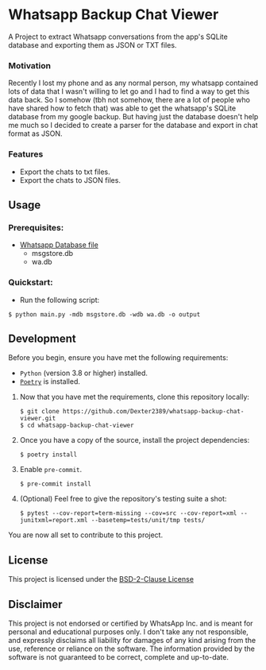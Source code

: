 # Whatsapp Backup Chat Viewer

<!-- Add `badges` here-->

A Project to extract Whatsapp conversations from the app's SQLite database and exporting them as JSON or TXT files.

<!-- Add TXT Output -->

<!-- Add JSON Output -->

### Motivation

Recently I lost my phone and as any normal person, my whatsapp contained lots of data that I wasn't willing to let go and I had to find a way to get this data back. So I somehow (tbh not somehow, there are a lot of people who have shared how to fetch that) was able to get the whatsapp's SQLite database from my google backup. But having just the database doesn't help me much so I decided to create a parser for the database and export in chat format as JSON.

### Features

- Export the chats to txt files.
- Export the chats to JSON files.

## Usage

### Prerequisites:

- [Whatsapp Database file](#retrieving-whatsapp-databases)
  - msgstore.db
  - wa.db

### Quickstart:

- Run the following script:

```shell
$ python main.py -mdb msgstore.db -wdb wa.db -o output
```

<!-- ## Retrieving WhatsApp Databases

### From Android

If you have an Android phone, your WhatsApp database is stored in a location of the filesystem with restricted access, which makes it bit difficult to extract your databases. Following are the few steps that can help you extract your databases from your Android Phone.

1. Install [`adb`](https://www.xda-developers.com/install-adb-windows-macos-linux/) on your machine.
2. Now, connect your mobile phone with a USB cable and put your phone in MTP mode.
3. Based on your preferences, you can choose any one of the following:

   1. With [rooted phone](https://en.wikipedia.org/wiki/Rooting_%28Android%29)

      - In case you have your phone rooted, you can use the following commands to copy all your WhatsApp files to the local directory.

        ```
        $ mkdir whatsapp_backup
        $ adb pull /data/data/com.whatsapp/ whatsapp_backup/
        ```

   2. Without rooted phone

      - If you don't wish to root your phone, you can follow these steps to copy all your WhatsApp files to the local directory:
      - Backup all your whatsapp chats by clicking `Backup Now` in settings.
      - Download enhanced whatsapp app.
        ```
        $ mkdir tmp
        $ curl -o tmp/EnhancedWhatsApp.apk http://dl.imobie.com/android/specified-app.apk
        ```
      - Uninstall existing whatsapp app and install the enhanced app.
        ```
        $ adb shell pm uninstall -k com.whatsapp
        $ adb install -r -d tmp/EnhancedWhatsApp.apk
        ```
      - Open the enhanced app and restore your whatsapp account. Remember to restore your chats from your previously created backups (either from Google Drive or from local backup).
      - After the restore process has finished, run the following command:
        ```
        $ mkdir whatsapp_backup
        $ adb shell 'run-as com.fwhatsapp tar cf - /data/data/com.fwhatsapp/' | tar xvf -
        ```
      - Once we have copied all the files, delete the enhanced whatsapp app.
      - (Optional) Reinstall the regular whatsapp app again from the App Store.

4. The required files are located in the following paths:

   - whatsapp_backup/files/key
   - whatsapp_backup/databases/msgstore.db
   - whatsapp_backup/databases/wa.db

### From an iPhone

(This section will be updated soon.) -->

## Development

Before you begin, ensure you have met the following requirements:

- `Python` (version 3.8 or higher) installed.
- [`Poetry`](https://python-poetry.org/docs/master/#installing-with-the-official-installer) is installed.

1. Now that you have met the requirements, clone this repository locally:

   ```shell
   $ git clone https://github.com/Dexter2389/whatsapp-backup-chat-viewer.git
   $ cd whatsapp-backup-chat-viewer
   ```

2. Once you have a copy of the source, install the project dependencies:
   ```shell
   $ poetry install
   ```
3. Enable `pre-commit`.
   ```shell
   $ pre-commit install
   ```
4. (Optional) Feel free to give the repository's testing suite a shot:
   ```shell
   $ pytest --cov-report=term-missing --cov=src --cov-report=xml --junitxml=report.xml --basetemp=tests/unit/tmp tests/
   ```

You are now all set to contribute to this project.

## License

This project is licensed under the [BSD-2-Clause License](./LICENSE.md)

## Disclaimer

This project is not endorsed or certified by WhatsApp Inc. and is meant for personal and educational purposes only. I don't take any not responsible, and expressly disclaims all liability for damages of any kind arising from the use, reference or reliance on the software. The information provided by the software is not guaranteed to be correct, complete and up-to-date.
